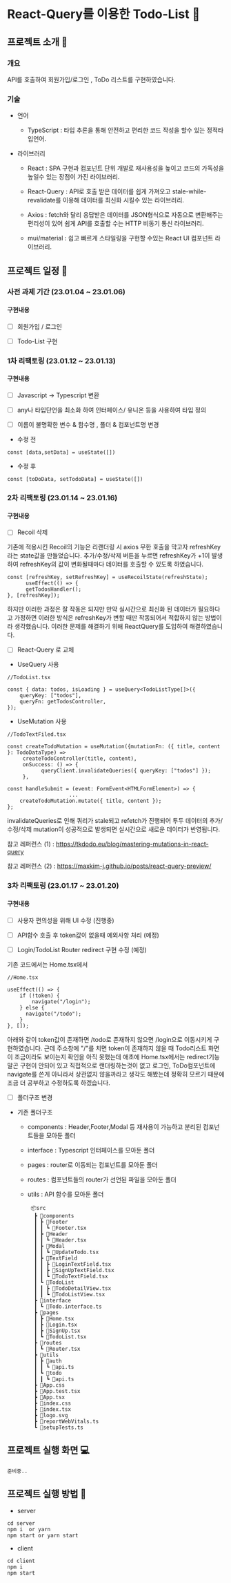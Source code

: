 # React-Query를 이용한 Todo-List 🧾

## 프로젝트 소개 📖
### 개요

API를 호출하여 회원가입/로그인 , ToDo 리스트를 구현하였습니다.

### 기술
- 언어

  - TypeScript : 타입 추론을 통해 안전하고 편리한 코드 작성을 할수 있는 정적타입언어.

- 라이브러리 

  - React : SPA 구현과 컴포넌트 단위 개발로 재사용성을 높이고 코드의 가독성을 높일수 있는 장점이 가진 라이브러리.
  
  - React-Query : API로 호출 받은 데이터를 쉽게 가져오고 stale-while-revalidate를 이용해 데이터를 최신화 시킬수 있는 라이브러리.
 
  - Axios : fetch와 달리 응답받은 데이터를 JSON형식으로 자동으로 변환해주는 편리성이 있어 쉽게 API를 호출할 수는 HTTP 비동기 통신 라이브러리.
  
  - mui/material : 쉽고 빠르게 스타일링을 구현할 수있는 React UI 컴포넌트 라이브러리.
  
## 프로젝트 일정 📆

### 사전 과제 기간 (23.01.04 ~ 23.01.06)

#### 구현내용

- [ ] 회원가입 / 로그인

- [ ] Todo-List 구현

### 1차 리팩토링 (23.01.12 ~ 23.01.13)

#### 구현내용

- [ ] Javascript -> Typescript 변환

- [ ] any나 타입단언을 최소화 하여 인터페이스/ 유니온 등을 사용하여 타입 정의

- [ ] 이름이 불명확한 변수 & 함수명 , 폴더 & 컴포넌트명 변경

- 수정 전

```jsonc
const [data,setData] = useState([])
```

- 수정 후

```jsonc
const [toDoData, setTodoData] = useState([])
```

### 2차 리팩토링 (23.01.14 ~ 23.01.16)

#### 구현내용

- [ ] Recoil 삭제

기존에 적용시킨 Recoil의 기능은 리랜더링 시 axios 무한 호출을 막고자 refreshKey라는 state값을 만들었습니다.
추가/수정/삭제 버튼을 누르면 refreshKey가 +1이 발생하여 refreshKey의 값이 변화될때마다 데이터를 호출할 수 있도록 하였습니다.
```jsonc
const [refreshKey, setRefreshKey] = useRecoilState(refreshState);
      useEffect(() => {
      getTodosHandler();
}, [refreshKey]);
```
하지만 이러한 과정은 잘 작동은 되지만 만약 실시간으로 최신화 된 데이터가 필요하다고 가정하면 이러한 방식은 refreshKey가 변할 때만 작동되어서 적합하지 않는 방법이라 생각했습니다.
이러한 문제를 해결하기 위해 ReactQuery를 도입하여 해결하였습니다.

- [ ] React-Query 로 교체

- UseQuery 사용

```jsonc
//TodoList.tsx

const { data: todos, isLoading } = useQuery<TodoListType[]>({
    queryKey: ["todos"],
    queryFn: getTodosController,
});
```

- UseMutation 사용
```jsonc
//TodoTextFiled.tsx

const createTodoMutation = useMutation({mutationFn: ({ title, content }: TodoDataType) =>
     createTodoController(title, content),
     onSuccess: () => {
           queryClient.invalidateQueries({ queryKey: ["todos"] });
     },

const handleSubmit = (event: FormEvent<HTMLFormElement>) => {
                    ...
    createTodoMutation.mutate({ title, content });
};
```
  invalidateQueries로 인해 쿼리가 stale되고 refetch가 진행되어 투두 데이터의 추가/수정/삭제 mutation이 성공적으로 발생되면 실시간으로 새로운 데이터가 반영됩니다.

  참고 레퍼런스 (1) : https://tkdodo.eu/blog/mastering-mutations-in-react-query
  
  참고 레퍼런스 (2) : https://maxkim-j.github.io/posts/react-query-preview/

### 3차 리팩토링 (23.01.17 ~ 23.01.20)

#### 구현내용

- [ ] 사용자 편의성을 위해 UI 수정 (진행중)

- [ ] API함수 호출 후 token값이 없을때 예외사항 처리 (예정)

- [ ] Login/TodoList Router redirect 구현 수정 (예정)

기존 코드에서는 Home.tsx에서
```jsonc
//Home.tsx

useEffect(() => {
    if (!token) {
        navigate("/login");
    } else {
      navigate("/todo");
    }
}, []);
```
아래와 같이 token값이 존재하면 /todo로 존재하지 않으면 /login으로 이동시키게 구현하였습니다.
근데 주소창에 "/"를 치면 token이 존재하지 않을 때 Todo리스트 화면이 조금이라도 보이는지 확인을 아직 못했는데 애초에
Home.tsx에서는 redirect기능말곤 구현이 안되어 있고 직접적으로 랜더링하는것이 없고 로그인, ToDo컴포넌트에 navigate를 쓴게 아니라서 상관없지 않을까라고 생각도 해봤는데 정확히 모르기   때문에 조금 더 공부하고 수정하도록 하겠습니다.

- [ ] 폴더구조 변경

- 기존 폴더구조

    - components : Header,Footer,Modal 등 재사용이 가능하고 분리된 컴포넌트들을 모아둔 폴더

    - interface : Typescript 인터페이스를 모아둔 폴더

    - pages : router로 이동되는 컴포넌트를 모아둔 폴더

    - routes : 컴포넌트들의 router가 선언된 파일을 모아둔 폴더

    - utils : API 함수를 모아둔 폴더

           📦src
            ┣ 📂components
            ┃ ┣ 📂Footer
            ┃ ┃ ┗ 📜Footer.tsx
            ┃ ┣ 📂Header
            ┃ ┃ ┗ 📜Header.tsx
            ┃ ┣ 📂Modal
            ┃ ┃ ┗ 📜UpdateTodo.tsx
            ┃ ┣ 📂TextField
            ┃ ┃ ┣ 📜LoginTextField.tsx
            ┃ ┃ ┣ 📜SignUpTextField.tsx
            ┃ ┃ ┗ 📜TodoTextField.tsx
            ┃ ┗ 📂TodoList
            ┃ ┃ ┣ 📜TodoDetailView.tsx
            ┃ ┃ ┗ 📜TodoListView.tsx
            ┣ 📂interface
            ┃ ┗ 📜Todo.interface.ts
            ┣ 📂pages
            ┃ ┣ 📜Home.tsx
            ┃ ┣ 📜Login.tsx
            ┃ ┣ 📜SignUp.tsx
            ┃ ┗ 📜TodoList.tsx
            ┣ 📂routes
            ┃ ┗ 📜Router.tsx
            ┣ 📂utils
            ┃ ┣ 📂auth
            ┃ ┃ ┗ 📜api.ts
            ┃ ┗ 📂todo
            ┃ ┃ ┗ 📜api.ts
            ┣ 📜App.css
            ┣ 📜App.test.tsx
            ┣ 📜App.tsx
            ┣ 📜index.css
            ┣ 📜index.tsx
            ┣ 📜logo.svg
            ┣ 📜reportWebVitals.ts
            ┗ 📜setupTests.ts

## 프로젝트 실행 화면 💻

    준비중..

## 프로젝트 실행 방법 🔑

- server
```jsonc
cd server
npm i  or yarn  
npm start or yarn start
```
- client
```jsonc
cd client
npm i
npm start
```
